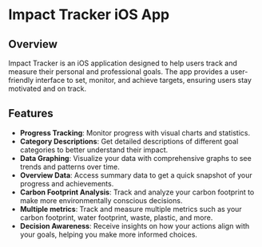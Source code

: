 # Impact Tracker iOS App

## Overview
Impact Tracker is an iOS application designed to help users track and measure their personal and professional goals. The app provides a user-friendly interface to set, monitor, and achieve targets, ensuring users stay motivated and on track.

## Features
- **Progress Tracking**: Monitor progress with visual charts and statistics.
- **Category Descriptions**: Get detailed descriptions of different goal categories to better understand their impact.
- **Data Graphing**: Visualize your data with comprehensive graphs to see trends and patterns over time.
- **Overview Data**: Access summary data to get a quick snapshot of your progress and achievements.
- **Carbon Footprint Analysis**: Track and analyze your carbon footprint to make more environmentally conscious decisions.
- **Multiple metrics**: Track and measure multiple metrics such as your carbon footprint, water footprint, waste, plastic, and more.
- **Decision Awareness**: Receive insights on how your actions align with your goals, helping you make more informed choices.

